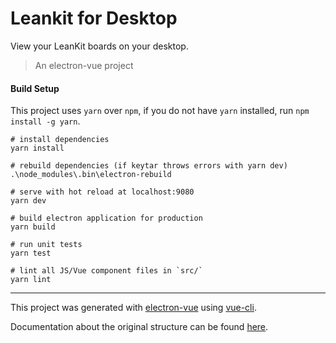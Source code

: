 # Leankit for Desktop

View your LeanKit boards on your desktop.

> An electron-vue project

#### Build Setup

This project uses `yarn` over `npm`, if you do not have `yarn` installed, run `npm install -g yarn`.

```
# install dependencies
yarn install

# rebuild dependencies (if keytar throws errors with yarn dev)
.\node_modules\.bin\electron-rebuild

# serve with hot reload at localhost:9080
yarn dev

# build electron application for production
yarn build

# run unit tests
yarn test

# lint all JS/Vue component files in `src/`
yarn lint

```

---

This project was generated with [electron-vue](https://github.com/SimulatedGREG/electron-vue) using [vue-cli](https://github.com/vuejs/vue-cli). 

Documentation about the original structure can be found [here](https://simulatedgreg.gitbooks.io/electron-vue/content/index.html).
